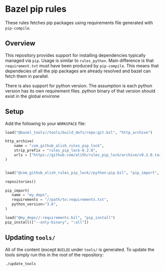 # Bazel pip rules

These rules fetches pip packages using requirements file generated with `pip-compile`.

## Overview

This repository provides support for installing dependencies typically
managed via `pip`. Usage is similar to `rules_python`. Main difference
is that `requirement.txt` must have been produced by
`pip-compile`. This means that dependecies of all the pip packages are
already resolved and bazel can fetch them in parallel.

There is also support for python version. The assumption is each
python version has its own requirement files. python binary of that version should exist in the global environe


## Setup

Add the following to your `WORKSPACE` file:

```python
load("@bazel_tools//tools/build_defs/repo:git.bzl", "http_archive")

http_archive(
    name = "com_github_alish_rules_pip_lock",
    strip_prefix = "rules_pip_lock-0.2.0",
    urls = ["https://github.com/ali5h/rules_pip_lock/archive/v0.2.0.tar.gz"],
)


load("@com_github_alish_rules_pip_lock//python:pip.bzl", "pip_import", "repositories")

repositories()

pip_import(
   name = "my_deps",
   requirements = "//path/to:requirements.txt",
   python_version="3.6",
)

load("@my_deps//:requirements.bzl", "pip_install")
pip_install(["--only-binary", ":all"])
```

## Updating `tools/`

All of the content (except `BUILD`) under `tools/` is generated.  To update the
tools simply run this in the root of the repository:
```shell
./update_tools
```
